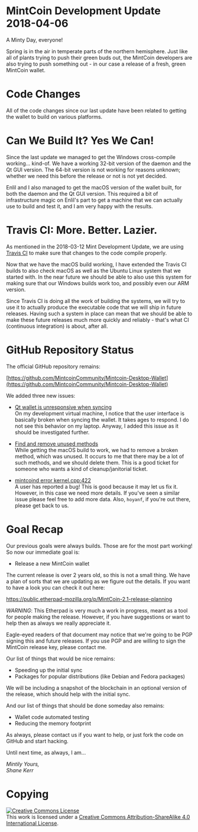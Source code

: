 # MintCoin Development Update 2018-04-06

A Minty Day, everyone!

Spring is in the air in temperate parts of the northern hemisphere.
Just like all of plants trying to push their green buds out, the
MintCoin developers are also trying to push something out - in our
case a release of a fresh, green MintCoin wallet.

# Code Changes 

All of the code changes since our last update have been related to 
getting the wallet to build on various platforms.

# Can We Build It? Yes We Can!

Since the last update we managed to get the Windows cross-compile
working... kind-of. We have a working 32-bit version of the daemon and
the Qt GUI version. The 64-bit version is not working for reasons
unknown; whether we need this before the release or not is not yet
decided.

Enlil and I also managed to get the macOS version of the wallet built,
for both the daemon and the Qt GUI version. This required a bit of
infrastructure magic on Enlil's part to get a machine that we can
actually use to build and test it, and I am very happy with the
results.

# Travis CI: More. Better. Lazier.

As mentioned in the 2018-03-12 Mint Development Update, we are using
[Travis CI](https://travis-ci.org/) to make sure that changes to the
code compile properly.

Now that we have the macOS build working, I have extended the Travis
CI builds to also check macOS as well as the Ubuntu Linux system that
we started with. In the near future we should be able to also use this
system for making sure that our Windows builds work too, and possibly
even our ARM version.

Since Travis CI is doing all the work of building the systems, we will
try to use it to actually produce the executable code that we will
ship in future releases. Having such a system in place can mean that
we should be able to make these future releases much more quickly and
reliably - that's what CI (continuous integration) is about, after all.

# GitHub Repository Status

The official GitHub repository remains:

[https://github.com/MintcoinCommunity/Mintcoin-Desktop-Wallet](https://github.com/MintcoinCommunity/Mintcoin-Desktop-Wallet)

We added three new issues:

* [Qt wallet is unresponsive when syncing](https://github.com/MintcoinCommunity/Mintcoin-Desktop-Wallet/issues/48)  
  On my development virtual machine, I notice that the user interface
  is basically broken when syncing the wallet. It takes ages to
  respond. I do not see this behavior on my laptop. Anyway, I added
  this issue as it should be investigated further.

* [Find and remove unused methods](https://github.com/MintcoinCommunity/Mintcoin-Desktop-Wallet/issues/50)  
  While getting the macOS build to work, we had to remove a broken
  method, which was unused. It occurs to me that there may be a lot of
  such methods, and we should delete them. This is a good ticket for
  someone who wants a kind of cleanup/janitorial ticket.

* [mintcoind error kernel.cpp:422](https://github.com/MintcoinCommunity/Mintcoin-Desktop-Wallet/issues/51)  
  A user has reported a bug! This is good because it may let us fix
  it. However, in this case we need more details. If you've seen a
  similar issue please feel free to add more data. Also, `hoyanf`, if
  you're out there, please get back to us. 

# Goal Recap

Our previous goals were always builds. Those are for the most part
working! So now our immediate goal is:

* Release a new MintCoin wallet

The current release is over 2 years old, so this is not a small thing.
We have a plan of sorts that we are updating as we figure out the
details. If you want to have a look you can check it out here:

https://public.etherpad-mozilla.org/p/MintCoin-2.1-release-planning

_WARNING_: This Etherpad is very much a work in progress, meant as a
tool for people making the release. However, if you have suggestions
or want to help then as always we really appreciate it.

Eagle-eyed readers of that document may notice that we're going to be
PGP signing this and future releases. If you use PGP and are willing
to sign the MintCoin release key, please contact me.

Our list of things that would be nice remains:

* Speeding up the initial sync
* Packages for popular distributions (like Debian and Fedora packages)

We will be including a snapshot of the blockchain in an optional
version of the release, which should help with the initial sync.

And our list of things that should be done someday also remains:

* Wallet code automated testing
* Reducing the memory footprint

As always, please contact us if you want to help, or just fork the
code on GitHub and start hacking.

Until next time, as always, I am...

_Mintily Yours,  
Shane Kerr_

# Copying

<a rel="license" href="http://creativecommons.org/licenses/by-sa/4.0/"><img alt="Creative Commons License" style="border-width:0" src="https://i.creativecommons.org/l/by-sa/4.0/88x31.png" /></a><br />This work is licensed under a <a rel="license" href="http://creativecommons.org/licenses/by-sa/4.0/">Creative Commons Attribution-ShareAlike 4.0 International License</a>.
